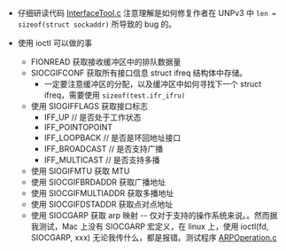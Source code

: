 * 仔细研读代码 [InterfaceTool.c](https://github.com/YangXiaoHei/Networking/blob/master/UNP/17%20ioctl%20操作/progs/InterfaceTool.c) 注意理解是如何修复作者在 UNPv3 中 `len = sizeof(struct sockaddr)` 所导致的 bug 的。

* 使用 ioctl 可以做的事
   * FIONREAD 获取接收缓冲区中的排队数据量
   * SIOCGIFCONF 获取所有接口信息 struct ifreq 结构体中存储。
      * 一定要注意缓冲区的分配，以及缓冲区中如何寻找下一个 struct ifreq，需要使用 `sizeof(test.ifr_ifru)`
   * 使用 SIOGIFFLAGS 获取接口标志
      * IFF_UP  // 是否处于工作状态
      * IFF_POINTOPOINT 
      * IFF_LOOPBACK  // 是否是环回地址接口
      * IFF_BROADCAST  // 是否支持广播
      * IFF_MULTICAST // 是否支持多播
   * 使用 SIOGIFMTU 获取 MTU
   * 使用 SIOCGIFBRDADDR 获取广播地址
   * 使用 SIOCGIFMULTIADDR 获取多播地址
   * 使用 SIOCGIFDSTADDR 获取点对点地址
   * 使用 SIOCGARP 获取 arp 映射 -- 仅对于支持的操作系统来说。。然而据我测试，Mac 上没有 SIOCGARP 宏定义，在 linux 上，使用 ioctl(fd, SIOCGARP, xxx) 无论我传什么，都是报错。测试程序 [ARPOperation.c](https://github.com/YangXiaoHei/Networking/blob/master/UNP/17%20ioctl%20操作/progs/ARPOperation.c)